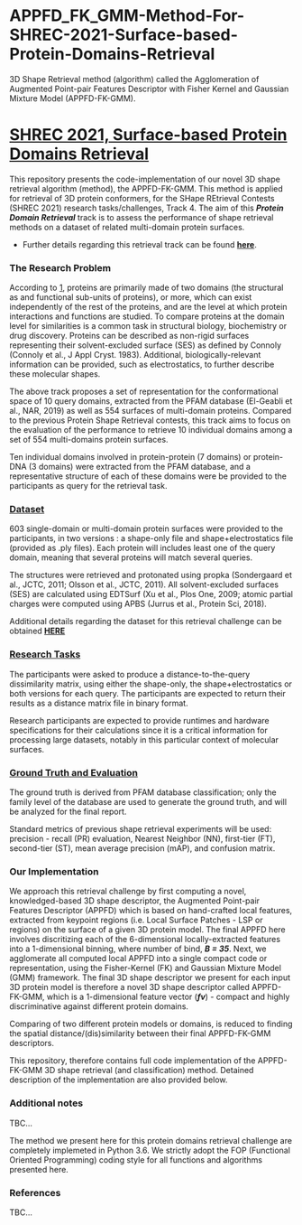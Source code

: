 # APPFD_FK_GMM-Method-For-SHREC-2021-Surface-based-Protein-Domains-Retrieval
3D Shape Retrieval method (algorithm) called the Agglomeration of Augmented Point-pair Features Descriptor with Fisher Kernel and Gaussian Mixture Model (APPFD-FK-GMM).


# [SHREC 2021, Surface-based Protein Domains Retrieval](http://shrec2021.drugdesign.fr/)
This repository presents the code-implementation of our novel 3D shape retrieval algorithm (method), the APPFD-FK-GMM. This method is applied for retrieval of 3D protein conformers, for the SHape REtrieval Contests (SHREC 2021) research tasks/challenges, Track 4. The aim of this ***Protein Domain Retrieval*** track is to assess the performance of shape retrieval methods on a dataset of related multi-domain protein surfaces.

* Further details regarding this retrieval track can be found **[here](http://shrec2021.drugdesign.fr/)**.


### The Research Problem
According to [1](http://shrec2021.drugdesign.fr/), proteins are primarily made of two domains (the structural as and functional sub-units of proteins), or more, which can exist independently of the rest of the proteins, and are the level at which protein interactions and functions are studied. To compare proteins at the domain level for similarities is a common task in structural biology, biochemistry or drug discovery. Proteins can be described as non-rigid surfaces representing their solvent-excluded surface (SES) as defined by Connoly (Connoly et al., J Appl Cryst. 1983). Additional, biologically-relevant information can be provided, such as electrostatics, to further describe these molecular shapes.

The above track proposes a set of representation for the conformational space of 10 query domains, extracted from the PFAM database (El-Geabli et al., NAR, 2019) as well as 554 surfaces of multi-domain proteins. Compared to the previous Protein Shape Retrieval contests, this track aims to focus on the evaluation of the performance to retrieve 10 individual domains among a set of 554 multi-domains protein surfaces.

Ten individual domains involved in protein-protein (7 domains) or protein-DNA (3 domains) were extracted from the PFAM database, and a representative structure of each of these domains were be provided to the participants as query for the retrieval task.


### [Dataset](http://shrec2021.drugdesign.fr/)
603 single-domain or multi-domain protein surfaces were provided to the participants, in two versions : a shape-only file and shape+electrostatics file (provided as .ply files). Each protein will includes least one of the query domain, meaning that several proteins will match several queries.

The structures were retrieved and protonated using propka (Sondergaard et al., JCTC, 2011; Olsson et al., JCTC, 2011). All solvent-excluded surfaces (SES) are calculated using EDTSurf (Xu et al., Plos One, 2009; atomic partial charges were computed using APBS (Jurrus et al., Protein Sci, 2018).

Additional details regarding the dataset for this retrieval challenge can be obtained **[HERE](http://shrec2021.drugdesign.fr/)**


### [Research Tasks](http://shrec2021.drugdesign.fr/)
The participants were asked to produce a distance-to-the-query dissimilarity matrix, using either the shape-only, the shape+electrostatics or both versions for each query. 
The participants are expected to return their results as a distance matrix file in binary format.

Research participants are expected to provide runtimes and hardware specifications for their calculations since it is a critical information for processing large datasets, notably in this particular context of molecular surfaces.


### [Ground Truth and Evaluation](http://shrec2021.drugdesign.fr/)
The ground truth is derived from PFAM database classification; only the family level of the database are used to generate the ground truth, and will be analyzed for the final report.

Standard metrics of previous shape retrieval experiments will be used: precision - recall (PR) evaluation, Nearest Neighbor (NN), first-tier (FT), second-tier (ST), mean average precision (mAP), and confusion matrix.


### Our Implementation
We approach this retrieval challenge by first computing a novel, knowledged-based 3D shape descriptor, the Augmented Point-pair Features Descriptor (APPFD) which is based on hand-crafted local features, extracted from keypoint regions (i.e. Local Surface Patches - LSP or regions) on the surface of a given 3D protein model. The final APPFD here involves discritizing each of the 6-dimensional locally-extracted features into a 1-dimensional binning, where number of bind, ***B = 35***. Next, we agglomerate all computed local APPFD into a single compact code or representation, using the Fisher-Kernel (FK) and Gaussian Mixture Model (GMM) framework. The final 3D shape descriptor we present for each input 3D protein model is therefore a novel 3D shape descriptor called APPFD-FK-GMM, which is a 1-dimensional feature vector (***fv***) - compact and highly discriminative against different protein domains.

Comparing of two different protein models or domains, is reduced to finding the spatial distance/(dis)similarity between their final APPFD-FK-GMM descriptors.

This repository, therefore contains full code implementation of the APPFD-FK-GMM 3D shape retrieval (and classification) method. Detained description of the implementation are also provided below.

### Additional notes
TBC...

The method we present here for this protein domains retrieval challenge are completely implemeted in Python 3.6. We strictly adopt the FOP (Functional Oriented Programming) coding style for all functions and algorithms presented here.

### References
TBC...
